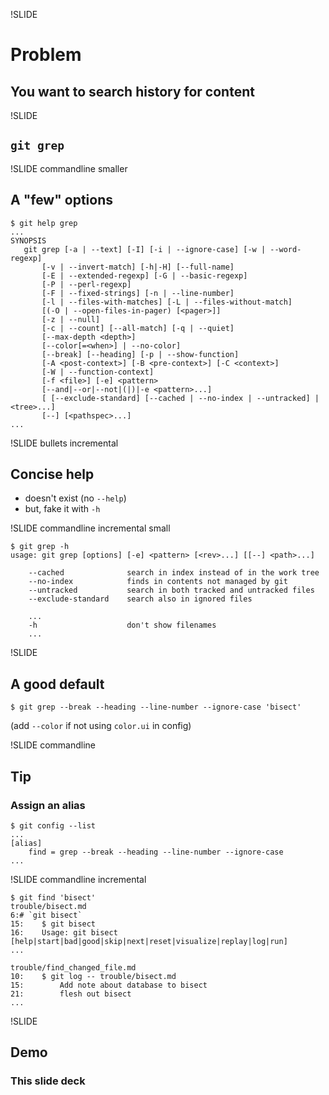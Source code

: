 !SLIDE
# Problem
## You want to search history for content

!SLIDE
## `git grep`

!SLIDE commandline smaller
## A "few" options

    $ git help grep
    ...
    SYNOPSIS
       git grep [-a | --text] [-I] [-i | --ignore-case] [-w | --word-regexp]
           [-v | --invert-match] [-h|-H] [--full-name]
           [-E | --extended-regexp] [-G | --basic-regexp]
           [-P | --perl-regexp]
           [-F | --fixed-strings] [-n | --line-number]
           [-l | --files-with-matches] [-L | --files-without-match]
           [(-O | --open-files-in-pager) [<pager>]]
           [-z | --null]
           [-c | --count] [--all-match] [-q | --quiet]
           [--max-depth <depth>]
           [--color[=<when>] | --no-color]
           [--break] [--heading] [-p | --show-function]
           [-A <post-context>] [-B <pre-context>] [-C <context>]
           [-W | --function-context]
           [-f <file>] [-e] <pattern>
           [--and|--or|--not|(|)|-e <pattern>...]
           [ [--exclude-standard] [--cached | --no-index | --untracked] | <tree>...]
           [--] [<pathspec>...]
    ...

!SLIDE bullets incremental
## Concise help

* doesn't exist (no `--help`)
* but, fake it with `-h`

!SLIDE commandline incremental small

    $ git grep -h
    usage: git grep [options] [-e] <pattern> [<rev>...] [[--] <path>...]

        --cached              search in index instead of in the work tree
        --no-index            finds in contents not managed by git
        --untracked           search in both tracked and untracked files
        --exclude-standard    search also in ignored files

        ...
        -h                    don't show filenames
        ...

!SLIDE
## A good default

`$ git grep --break --heading --line-number --ignore-case 'bisect'`

(add `--color` if not using `color.ui` in config)

!SLIDE commandline
## Tip
### Assign an alias

    $ git config --list
    ...
    [alias]
        find = grep --break --heading --line-number --ignore-case
    ...

!SLIDE commandline incremental

    $ git find 'bisect'
    trouble/bisect.md
    6:# `git bisect`
    15:    $ git bisect
    16:    Usage: git bisect [help|start|bad|good|skip|next|reset|visualize|replay|log|run]
    ...

    trouble/find_changed_file.md
    10:    $ git log -- trouble/bisect.md
    15:        Add note about database to bisect
    21:        flesh out bisect
    ...

!SLIDE
## Demo
### This slide deck
